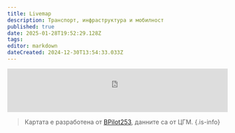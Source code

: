 ```yaml
---
title: Livemap
description: Транспорт, инфраструктура и мобилност
published: true
date: 2025-01-28T19:52:29.128Z
tags: 
editor: markdown
dateCreated: 2024-12-30T13:54:33.033Z
---
```


<iframe src="https://livemap-sofiatraffic.bpilot253.com/" title="live-map" width="100%" height="100vw"  frameBorder="0">
</iframe>


> Картата е разработена от  <a href="https://github.com/BPilot253">BPilot253</a>, данните са от ЦГМ.
{.is-info}

